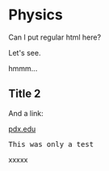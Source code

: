 # Physics

Can I put regular html here?
<p>
Let's see.

hmmm...


<h2>Title 2</h2>

And a link:

<a href="pdx.edu">pdx.edu</a>
<pre>
This was only a test
</pre>
xxxxx
